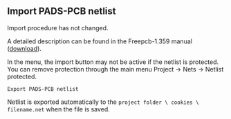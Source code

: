 ## Import PADS-PCB netlist

Import procedure has not changed.

A detailed description can be found in the Freepcb-1.359 manual ([download](https://github.com/Duxah/FreePCB-2/raw/master/FreePcb-2/bin/doc/freepcb_user_guide.pdf)).

In the menu, the import button may not be active if the netlist is protected. You can remove protection through the main menu Project -> Nets -> Netlist protected.

`Export PADS-PCB netlist`

Netlist is exported automatically to the `project folder \ cookies \ filename.net` when the file is saved.
